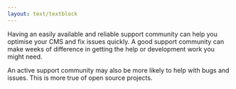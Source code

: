 ```yaml
---
layout: text/textblock
---
```

Having an easily available and reliable support community can help you optimise your CMS and fix issues quickly. A good support community can make weeks of difference in getting the help or development work you might need.

An active support community may also be more likely to help with bugs and issues. This is more true of open source projects.


